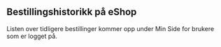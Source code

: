 ## Bestillingshistorikk på eShop
Listen over tidligere bestillinger kommer opp under Min Side for brukere som er logget på.
